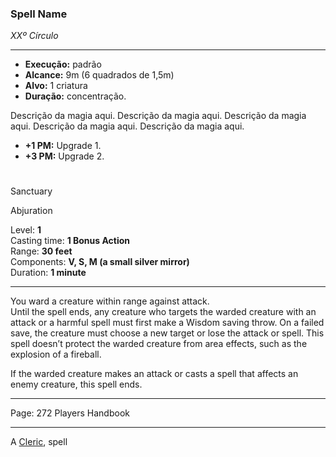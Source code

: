 ### Spell Name
*XXº Círculo*
___
- **Execução:** padrão
- **Alcance:** 9m (6 quadrados de 1,5m)
- **Alvo:** 1 criatura
- **Duração:** concentração.

Descrição da magia aqui. Descrição da magia aqui. Descrição da magia aqui. Descrição da magia aqui. Descrição da magia aqui.

- **+1 PM:** Upgrade 1.
- **+3 PM:** Upgrade 2.
#   
Sanctuary

Abjuration

Level: **1**  
Casting time: **1 Bonus Action**  
Range: **30 feet**  
Components: **V, S, M (a small silver mirror)**  
Duration: **1 minute**  

---

You ward a creature within range against attack.  
Until the spell ends, any creature who targets the warded creature with an attack or a harmful spell must first make a Wisdom saving throw. On a failed save, the creature must choose a new target or lose the attack or spell. This spell doesn’t protect the warded creature from area effects, such as the explosion of a fireball.  
  
If the warded creature makes an attack or casts a spell that affects an enemy creature, this spell ends.

---

Page: 272 Players Handbook

---

A [Cleric](https://www.dnd-spells.com/spells/class/Cleric), spell